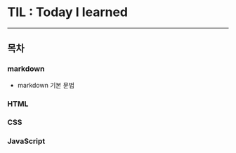 # **TIL** : Today I learned 
___
## 목차
### markdown
* markdown 기본 문법
### HTML
### CSS
### JavaScript
